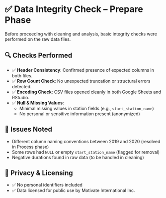 # ✅ Data Integrity Check – Prepare Phase

Before proceeding with cleaning and analysis, basic integrity checks were performed on the raw data files.

## 🔍 Checks Performed

- ✅ **Header Consistency**: Confirmed presence of expected columns in both files.
- ✅ **Row Count Check**: No unexpected truncation or structural errors detected.
- ✅ **Encoding Check**: CSV files opened cleanly in both Google Sheets and RStudio.
- ✅ **Null & Missing Values**:
  - Minimal missing values in station fields (e.g., `start_station_name`)
  - No personal or sensitive information present (anonymized)

## 🚫 Issues Noted

- Different column naming conventions between 2019 and 2020 (resolved in Process phase)
- Some rows had `NULL` or empty `start_station_name` (flagged for removal)
- Negative durations found in raw data (to be handled in cleaning)

## 🔐 Privacy & Licensing

- ✅ No personal identifiers included
- ✅ Data licensed for public use by Motivate International Inc.
